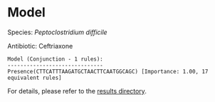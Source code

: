 
# Model

Species: *Peptoclostridium difficile*

Antibiotic: Ceftriaxone

```
Model (Conjunction - 1 rules):
------------------------------
Presence(CTTCATTTAAGATGCTAACTTCAATGGCAGC) [Importance: 1.00, 17 equivalent rules]

```

For details, please refer to the [results directory](../../../../../results/scm_b/peptoclostridium%20difficile/ceftriaxone/repeat_1/).

